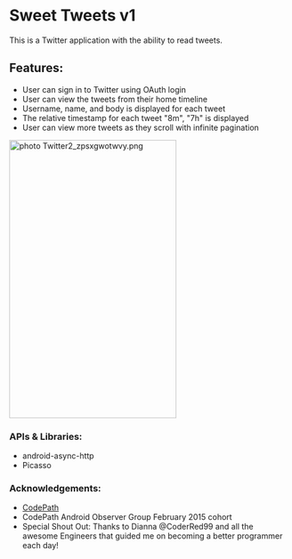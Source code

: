 # Sweet Tweets v1

This is a Twitter application with the ability to read tweets.

## Features:

- User can sign in to Twitter using OAuth login
- User can view the tweets from their home timeline
- Username, name, and body is displayed for each tweet
- The relative timestamp for each tweet "8m", "7h" is displayed
- User can view more tweets as they scroll with infinite pagination



<a href="http://s1369.photobucket.com/user/sugarcoder/media/CodePath/Twitter2_zpsxgwotwvy.png.html" target="_blank"><img src="http://i1369.photobucket.com/albums/ag238/sugarcoder/CodePath/Twitter2_zpsxgwotwvy.png" border="0" alt=" photo Twitter2_zpsxgwotwvy.png" width="300" height="500" /></a>


### APIs & Libraries: 

- android-async-http
- Picasso

### Acknowledgements:

- <a href="http://www.codepath.com">CodePath</a>
- CodePath Android Observer Group February 2015 cohort 
- Special Shout Out: Thanks to Dianna @CoderRed99 and all the awesome Engineers that guided me on becoming a better programmer each day!


